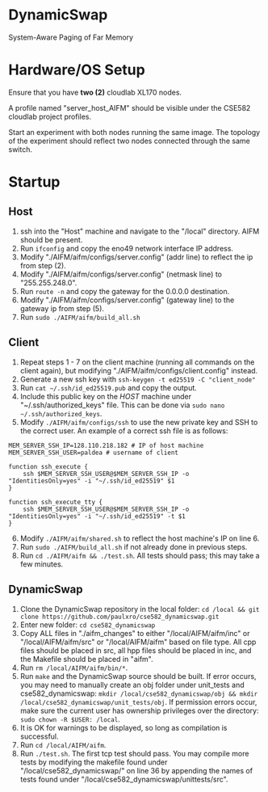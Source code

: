 # DynamicSwap

System-Aware Paging of Far Memory

# Hardware/OS Setup

Ensure that you have **two (2)** cloudlab XL170 nodes.

A profile named "server_host_AIFM" should be visible under the CSE582 cloudlab project profiles.

Start an experiment with both nodes running the same image. The topology of the experiment should reflect two nodes connected through the same switch.

# Startup

## Host

1. ssh into the "Host" machine and navigate to the "/local" directory. AIFM should be present.
2. Run `ifconfig` and copy the eno49 network interface IP address.
3. Modify "./AIFM/aifm/configs/server.config" (addr line) to reflect the ip from step (2).
4. Modify "./AIFM/aifm/configs/server.config" (netmask line) to "255.255.248.0".
5. Run `route -n` and copy the gateway for the 0.0.0.0 destination.
6. Modify "./AIFM/aifm/configs/server.config" (gateway line) to the gateway ip from step (5).
7. Run `sudo ./AIFM/aifm/build_all.sh`

## Client

1. Repeat steps 1 - 7 on the client machine (running all commands on the client again), but modifying "./AIFM/aifm/configs/client.config" instead.
2. Generate a new ssh key with `ssh-keygen -t ed25519 -C "client_node"`
3. Run `cat ~/.ssh/id_ed25519.pub` and copy the output.
4. Include this public key on the *HOST* machine under "~/.ssh/authorized_keys" file. This can be done via `sudo nano ~/.ssh/authorized_keys`.
5. Modify `./AIFM/aifm/configs/ssh` to use the new private key and SSH to the correct user. An example of a correct ssh file is as follows:

```
MEM_SERVER_SSH_IP=128.110.218.182 # IP of host machine
MEM_SERVER_SSH_USER=paldea # username of client

function ssh_execute {
    ssh $MEM_SERVER_SSH_USER@$MEM_SERVER_SSH_IP -o "IdentitiesOnly=yes" -i "~/.ssh/id_ed25519" $1
}

function ssh_execute_tty {
    ssh $MEM_SERVER_SSH_USER@$MEM_SERVER_SSH_IP -o "IdentitiesOnly=yes" -i "~/.ssh/id_ed25519" -t $1
}
```

6. Modify `./AIFM/aifm/shared.sh` to reflect the host machine's IP on line 6.
7. Run `sudo ./AIFM/build_all.sh` if not already done in previous steps.
8. Run `cd ./AIFM/aifm && ./test.sh`. All tests should pass; this may take a few minutes.

## DynamicSwap

1. Clone the DynamicSwap repository in the local folder: `cd /local && git clone https://github.com/paulxro/cse582_dynamicswap.git`
2. Enter new folder: `cd cse582_dynamicswap`
3. Copy ALL files in "./aifm_changes" to either "/local/AIFM/aifm/inc" or "/local/AIFM/aifm/src" or "/local/AIFM/aifm" based on file type. All cpp files should be placed in src, all hpp files should be placed in inc, and the Makefile should be placed in "aifm".
7. Run `rm /local/AIFM/aifm/bin/*`.
4. Run `make` and the DynamicSwap source should be built. If error occurs, you may need to manually create an obj folder under unit_tests and cse582_dynamicswap: `mkdir /local/cse582_dynamicswap/obj && mkdir /local/cse582_dynamicswap/unit_tests/obj`. If permission errors occur, make sure the current user has ownership privileges over the directory: `sudo chown -R $USER: /local`.
5. It is OK for warnings to be displayed, so long as compilation is successful.
8. Run `cd /local/AIFM/aifm`.
9. Run `./test.sh`. The first tcp test should pass. You may compile more tests by modifying the makefile found under "/local/cse582_dynamicswap/" on line 36 by appending the names of tests found under "/local/cse582_dynamicswap/unittests/src".
